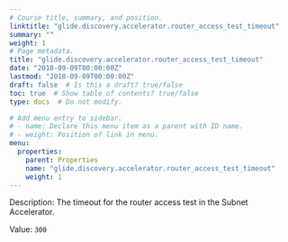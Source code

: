```yaml
---
# Course title, summary, and position.
linktitle: "glide.discovery.accelerator.router_access_test_timeout"
summary: ""
weight: 1
# Page metadata.
title: "glide.discovery.accelerator.router_access_test_timeout"
date: "2018-09-09T00:00:00Z"
lastmod: "2018-09-09T00:00:00Z"
draft: false  # Is this a draft? true/false
toc: true  # Show table of contents? true/false
type: docs  # Do not modify.

# Add menu entry to sidebar.
# - name: Declare this menu item as a parent with ID name.
# - weight: Position of link in menu.
menu:
  properties:
    parent: Properties
    name: "glide.discovery.accelerator.router_access_test_timeout"
    weight: 1
---
```


Description: The timeout for the router access test in the Subnet Accelerator.


Value: `300`